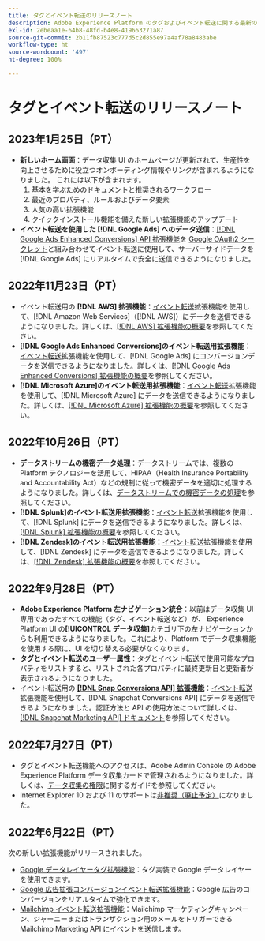 ```yaml
---
title: タグとイベント転送のリリースノート
description: Adobe Experience Platform のタグおよびイベント転送に関する最新のリリースノート。
exl-id: 2ebeaa1e-64b8-48fd-b4e8-419663271a87
source-git-commit: 2b11fb87523c777d5c2d855e97a4af78a8483abe
workflow-type: ht
source-wordcount: '497'
ht-degree: 100%

---
```


# タグとイベント転送のリリースノート

## 2023年1月25日（PT）

* **新しいホーム画面**：データ収集 UI のホームページが更新されて、生産性を向上させるために役立つオンボーディング情報やリンクが含まれるようになりました。 これには以下が含まれます。
   1. 基本を学ぶためのドキュメントと推奨されるワークフロー
   1. 最近のプロパティ、ルールおよびデータ要素
   1. 人気の高い拡張機能
   1. クイックインストール機能を備えた新しい拡張機能のアップデート
* **イベント転送を使用した [!DNL Google Ads] へのデータ送信**：[[!DNL Google Ads Enhanced Conversions] API 拡張機能](../extensions/server/google-ads-enhanced-conversions/overview.md)を [Google OAuth2 シークレット](../ui/event-forwarding/secrets.md#google-oauth2)と組み合わせてイベント転送に使用して、サーバーサイドデータを [!DNL Google Ads] にリアルタイムで安全に送信できるようになりました。

## 2022年11月23日（PT）

* イベント転送用の **[!DNL AWS] 拡張機能**：[イベント転送](../../tags/ui/event-forwarding/overview.md)拡張機能を使用して、[!DNL Amazon Web Services]（[!DNL AWS]）にデータを送信できるようになりました。詳しくは、[[!DNL AWS] 拡張機能の概要](../../tags/extensions/server/aws/overview.md)を参照してください。
* **[!DNL Google Ads Enhanced Conversions]のイベント転送用拡張機能**：[イベント転送](../../tags/ui/event-forwarding/overview.md)拡張機能を使用して、[!DNL Google Ads] にコンバージョンデータを送信できるようになりました。詳しくは、[[!DNL Google Ads Enhanced Conversions] 拡張機能の概要](../../tags/extensions/server/google-ads-enhanced-conversions/overview.md)を参照してください。
* **[!DNL Microsoft Azure]のイベント転送用拡張機能**：[イベント転送](../../tags/ui/event-forwarding/overview.md)拡張機能を使用して、[!DNL Microsoft Azure] にデータを送信できるようになりました。詳しくは、[[!DNL Microsoft Azure] 拡張機能の概要](../../tags/extensions/server/azure/overview.md)を参照してください。

## 2022年10月26日（PT）

* **データストリームの機密データ処理**：データストリームでは、複数の Platform テクノロジーを活用して、HIPAA（Health Insurance Portability and Accountability Act）などの規制に従って機密データを適切に処理するようになりました。詳しくは、[データストリームでの機密データの処理](../../edge/datastreams/overview.md#sensitive)を参照してください。
* **[!DNL Splunk]のイベント転送用拡張機能**：[イベント転送](../ui/event-forwarding/overview.md)拡張機能を使用して、[!DNL Splunk] にデータを送信できるようになりました。詳しくは、[[!DNL Splunk] 拡張機能の概要](../extensions/server/splunk/overview.md)を参照してください。
* **[!DNL Zendesk]のイベント転送用拡張機能**：[イベント転送](../ui/event-forwarding/overview.md)拡張機能を使用して、[!DNL Zendesk] にデータを送信できるようになりました。詳しくは、[[!DNL Zendesk] 拡張機能の概要](../extensions/server/zendesk/overview.md)を参照してください。

## 2022年9月28日（PT）

* **Adobe Experience Platform 左ナビゲーション統合**：以前はデータ収集 UI 専用であったすべての機能（タグ、イベント転送など）が、 Experience Platform UI の&#x200B;**[!UICONTROL データ収集]**&#x200B;カテゴリ下の左ナビゲーションからも利用できるようになりました。これにより、Platform でデータ収集機能を使用する際に、UI を切り替える必要がなくなります。
* **タグとイベント転送のユーザー属性**：タグとイベント転送で使用可能なプロパティをリストすると、リストされた各プロパティに最終更新日と更新者が表示されるようになりました。
* イベント転送用の **[[!DNL Snap Conversions API] 拡張機能](https://exchange.adobe.com/apps/ec/108550)**：[イベント転送](../../tags/ui/event-forwarding/overview.md)拡張機能を使用して、[!DNL Snapchat Conversions API] にデータを送信できるようになりました。認証方法と API の使用方法について詳しくは、[[!DNL Snapchat Marketing API] ドキュメント](https://marketingapi.snapchat.com/docs/conversion.html)を参照してください。

## 2022年7月27日（PT）

* タグとイベント転送機能へのアクセスは、Adobe Admin Console の Adobe Experience Platform データ収集カードで管理されるようになりました。詳しくは、[データ収集の権限](../../collection/permissions.md)に関するガイドを参照してください。
* Internet Explorer 10 および 11 のサポートは[非推奨（廃止予定）](../ie-deprecation.md)になりました。

## 2022年6月22日（PT）

次の新しい拡張機能がリリースされました。

* [Google データレイヤータグ拡張機能](../extensions/client/google-data-layer/overview.md)：タグ実装で Google データレイヤーを使用できます。
* [Google 広告拡張コンバージョンイベント転送拡張機能](https://partners.adobe.com/exchangeprogram/experiencecloud/exchange.details.108630.html)：Google 広告のコンバージョンをリアルタイムで強化できます。
* [Mailchimp イベント転送拡張機能](../extensions/server/mailchimp/overview.md)：Mailchimp マーケティングキャンペーン、ジャーニーまたはトランザクション用のメールをトリガーできる Mailchimp Marketing API にイベントを送信します。